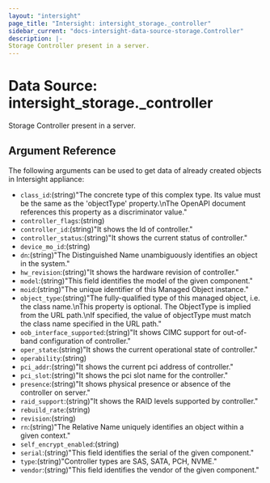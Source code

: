 ```yaml
---
layout: "intersight"
page_title: "Intersight: intersight_storage._controller"
sidebar_current: "docs-intersight-data-source-storage.Controller"
description: |-
Storage Controller present in a server.
---
```


# Data Source: intersight_storage._controller
Storage Controller present in a server.
## Argument Reference
The following arguments can be used to get data of already created objects in Intersight appliance:
* `class_id`:(string)"The concrete type of this complex type. Its value must be the same as the 'objectType' property.\nThe OpenAPI document references this property as a discriminator value."
* `controller_flags`:(string)
* `controller_id`:(string)"It shows the Id of controller."
* `controller_status`:(string)"It shows the current status of controller."
* `device_mo_id`:(string)
* `dn`:(string)"The Distinguished Name unambiguously identifies an object in the system."
* `hw_revision`:(string)"It shows the hardware revision of controller."
* `model`:(string)"This field identifies the model of the given component."
* `moid`:(string)"The unique identifier of this Managed Object instance."
* `object_type`:(string)"The fully-qualified type of this managed object, i.e. the class name.\nThis property is optional. The ObjectType is implied from the URL path.\nIf specified, the value of objectType must match the class name specified in the URL path."
* `oob_interface_supported`:(string)"It shows CIMC support for out-of-band configuration of controller."
* `oper_state`:(string)"It shows the current operational state of controller."
* `operability`:(string)
* `pci_addr`:(string)"It shows the current pci address of controller."
* `pci_slot`:(string)"It shows the pci slot name for the controller."
* `presence`:(string)"It shows physical presence or absence of the controller on server."
* `raid_support`:(string)"It shows the RAID levels supported by controller."
* `rebuild_rate`:(string)
* `revision`:(string)
* `rn`:(string)"The Relative Name uniquely identifies an object within a given context."
* `self_encrypt_enabled`:(string)
* `serial`:(string)"This field identifies the serial of the given component."
* `type`:(string)"Controller types are SAS, SATA, PCH, NVME."
* `vendor`:(string)"This field identifies the vendor of the given component."
